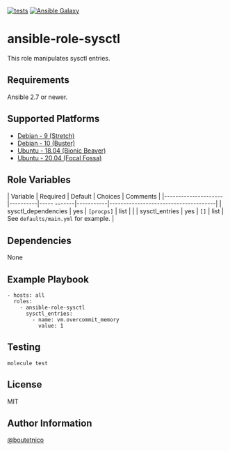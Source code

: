 [![tests](https://github.com/boutetnico/ansible-role-sysctl/workflows/Test%20ansible%20role/badge.svg)](https://github.com/boutetnico/ansible-role-sysctl/actions?query=workflow%3A%22Test+ansible+role%22)
[![Ansible Galaxy](https://img.shields.io/badge/galaxy-boutetnico.sysctl-blue.svg)](https://galaxy.ansible.com/boutetnico/sysctl)

ansible-role-sysctl
===================

This role manipulates sysctl entries.

Requirements
------------

Ansible 2.7 or newer.

Supported Platforms
-------------------

- [Debian - 9 (Stretch)](https://wiki.debian.org/DebianStretch)
- [Debian - 10 (Buster)](https://wiki.debian.org/DebianBuster)
- [Ubuntu - 18.04 (Bionic Beaver)](http://releases.ubuntu.com/18.04/)
- [Ubuntu - 20.04 (Focal Fossa)](http://releases.ubuntu.com/20.04/)

Role Variables
--------------

| Variable            | Required | Default     | Choices   | Comments                             |
|---------------------|----------|----- -------|-----------|--------------------------------------|
| sysctl_dependencies | yes      | `[procps]`  | list      |                                      |
| sysctl_entries      | yes      | `[]`        | list      | See `defaults/main.yml` for example. |

Dependencies
------------

None

Example Playbook
----------------

    - hosts: all
      roles:
        - ansible-role-sysctl
          sysctl_entries:
            - name: vm.overcommit_memory
              value: 1

Testing
-------

    molecule test

License
-------

MIT

Author Information
------------------

[@boutetnico](https://github.com/boutetnico)
